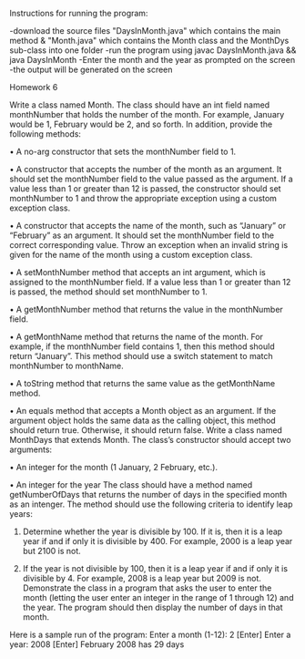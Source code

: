Instructions for running the program: 

-download the source files "DaysInMonth.java" which contains the main method 
& "Month.java" which contains the Month class and the MonthDys sub-class into one folder
-run the program using javac DaysInMonth.java && java DaysInMonth
-Enter the month and the year as prompted on the screen 
-the output will be generated on the screen


Homework 6

Write a class named Month. The class should have an int field named monthNumber that holds the
number of the month. For example, January would be 1, February would be 2, and so forth. In addition,
provide the following methods:

• A no-arg constructor that sets the monthNumber field to 1.

• A constructor that accepts the number of the month as an argument. It should set the monthNumber
field to the value passed as the argument. If a value less than 1 or greater than 12 is passed, the
constructor should set monthNumber to 1 and throw the appropriate exception using a custom
exception class.

• A constructor that accepts the name of the month, such as “January” or “February” as an argument. It
should set the monthNumber field to the correct corresponding value. Throw an exception when an
invalid string is given for the name of the month using a custom exception class.

• A setMonthNumber method that accepts an int argument, which is assigned to the monthNumber
field. If a value less than 1 or greater than 12 is passed, the method should set monthNumber to 1.

• A getMonthNumber method that returns the value in the monthNumber field.

• A getMonthName method that returns the name of the month. For example, if the monthNumber field
contains 1, then this method should return “January”. This method should use a switch statement to
match monthNumber to monthName.

• A toString method that returns the same value as the getMonthName method.

• An equals method that accepts a Month object as an argument. If the argument object holds the same
data as the calling object, this method should return true. Otherwise, it should return false.
Write a class named MonthDays that extends Month. The class’s constructor should accept two
arguments:

• An integer for the month (1 January, 2 February, etc.).

• An integer for the year
The class should have a method named getNumberOfDays that returns the number of days in the specified
month as an intenger. The method should use the following criteria to identify leap years:

1. Determine whether the year is divisible by 100. If it is, then it is a leap year if and if only it is
divisible by 400. For example, 2000 is a leap year but 2100 is not.

2. If the year is not divisible by 100, then it is a leap year if and if only it is divisible by 4. For
example, 2008 is a leap year but 2009 is not.
Demonstrate the class in a program that asks the user to enter the month (letting the user enter an integer
in the range of 1 through 12) and the year. The program should then display the number of days in that
month.

Here is a sample run of the program:
Enter a month (1-12): 2 [Enter]
Enter a year: 2008 [Enter]
February 2008 has 29 days
